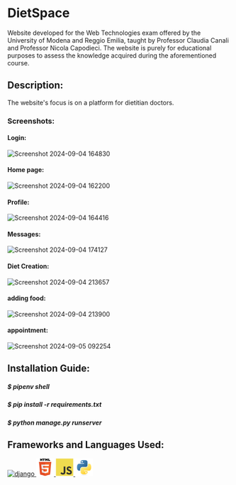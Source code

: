 # DietSpace
Website developed for the Web Technologies exam offered by the University of Modena and Reggio Emilia, taught by Professor Claudia Canali and Professor Nicola Capodieci. The website is purely for educational purposes to assess the knowledge acquired during the aforementioned course.
## Description:

The website's focus is on a platform for dietitian doctors.

### Screenshots:
#### Login:
![Screenshot 2024-09-04 164830](https://github.com/user-attachments/assets/fa045798-fee8-4bba-823e-8db1c0164046)

#### Home page:
![Screenshot 2024-09-04 162200](https://github.com/user-attachments/assets/bd3ce16a-6986-406d-9ede-a5af0ff7172c)

#### Profile:
![Screenshot 2024-09-04 164416](https://github.com/user-attachments/assets/8c807b5a-286f-43e4-9695-df90570f3715)

#### Messages:
![Screenshot 2024-09-04 174127](https://github.com/user-attachments/assets/12520642-6aa9-44ae-a832-4a724decd242)

#### Diet Creation:
![Screenshot 2024-09-04 213657](https://github.com/user-attachments/assets/6b400f98-378a-41a2-a75b-39744f1b6ceb)

#### adding food:
![Screenshot 2024-09-04 213900](https://github.com/user-attachments/assets/4f185758-4f54-4383-9145-cae173ffcefb)

#### appointment:
![Screenshot 2024-09-05 092254](https://github.com/user-attachments/assets/2cc0da28-dba0-4c03-810e-d9e7ebbfdb0a)

## Installation Guide:

##### $ pipenv shell #####
##### $ pip install -r requirements.txt #####
##### $ python manage.py runserver #####

## Frameworks and Languages Used:

<p align="left"> <a href="https://www.djangoproject.com/" target="_blank" rel="noreferrer"> <img src="https://cdn.worldvectorlogo.com/logos/django.svg" alt="django" width="40" height="40"/> </a> <a href="https://www.w3.org/html/" target="_blank" rel="noreferrer"> <img src="https://raw.githubusercontent.com/devicons/devicon/master/icons/html5/html5-original-wordmark.svg" alt="html5" width="40" height="40"/> </a> <a href="https://developer.mozilla.org/en-US/docs/Web/JavaScript" target="_blank" rel="noreferrer"> <img src="https://raw.githubusercontent.com/devicons/devicon/master/icons/javascript/javascript-original.svg" alt="javascript" width="40" height="40"/> </a> <a href="https://www.python.org" target="_blank" rel="noreferrer"> <img src="https://raw.githubusercontent.com/devicons/devicon/master/icons/python/python-original.svg" alt="python" width="40" height="40"/> </a> </p>





